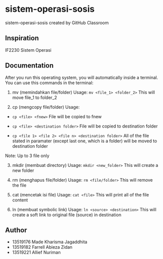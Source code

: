 # sistem-operasi-sosis
sistem-operasi-sosis created by GitHub Classroom

## Inspiration
IF2230 Sistem Operasi

## Documentation
After you run this operating system, you will automatically inside a terminal.
You can use this commands in the terminal:
1. mv (memindahkan file/folder)
Usage: ```mv <file_1> <folder_2>```
This will move file_1 to folder_2

2. cp (mengcopy file/folder)
Usage: 
* ```cp <file> <fnew>```
File will be copied to fnew

* ```cp <file> <destination folder>```
File will be copied to destination folder

* ```cp <file 1> <file 2> <file n> <destination folder>```
All of the file stated in paramater (except last one, which is a folder) will be moved to destination folder

Note: Up to 3 file only

3. mkdir (membuat directory)
Usage: ```mkdir <new_folder>```
This will create a new folder

4. rm (menghapus file/folder)
Usage: ```rm <file/folder>```
This will remove the file

5. cat (mencetak isi file)
Usage: ```cat <file>```
This will print all of the file content

6. ln (membuat symbolic link)
Usage: ```ln <source> <destination>```
This will create a soft link to original file (source) in destination

## Author
* 13519176 Made Kharisma Jagaddhita
* 13519182 Farrell Abieza Zidan
* 13519221 Allief Nuriman
